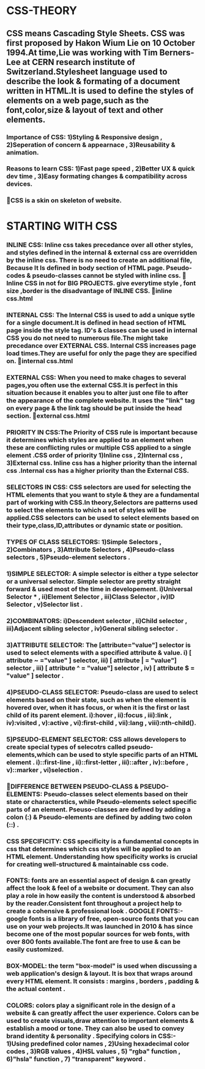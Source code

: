 # CSS-THEORY
   ## CSS means Cascading Style Sheets. CSS was first proposed by Hakon Wium Lie on 10 October 1994.At time,Lie was working with Tim Berners-Lee at CERN research institute of Switzerland.Stylesheet language used to describe the look & formating of a document written in HTML.It is used to define the styles of elements on a web page,such as the font,color,size & layout of text and other elements.
   ### Importance of CSS: 1)Styling & Responsive design , 2)Seperation  of concern & appearnace , 3)Reusability & animation.
   ### Reasons to learn CSS: 1)Fast page speed , 2)Better UX & quick dev time , 3)Easy formating changes & compatibility across devices.
   ### 🦖CSS is a skin on skeleton of website.
   
# STARTING WITH CSS

### INLINE CSS: Inline css takes precedance over all other styles, and styles defined in the internal & external css are overridden by the inline css. There is no need to create an additional file, Because It Is defined in body section of HTML page. Pseudo-codes & pseudo-classes cannot be styled with inline css. 🦖Inline CSS in not for BIG PROJECTS. give everytime style , font size ,border is the disadvantage of INLINE CSS. 🦖inline css.html 
### INTERNAL CSS: The Internal CSS is used to add a unique sytle for a single document.It is defined in head section of HTML page inside the style tag. ID's & classes can be used in internal CSS you do not need to numerous file.The might take precedance over EXTERNAL CSS. Internal CSS increases page load times.They are useful for only the page they are specified on. 🦖internal css.html
### EXTERNAL CSS: When you need to make chages to several pages,you often use the external CSS.It is perfect in this situation because it enables you to alter just one file to after the appearance of the complete website. It uses the "link" tag on every page & the link tag should be put inside the head section. 🦖external css.html   
### PRIORITY IN CSS:The Priority of CSS rule is important because it determines which styles are applied to an element when these are conflicting rules or multiple CSS applied to a single element .CSS order of priority 1)Inline css , 2)Internal css , 3)External css. Inline css has a higher priority than the internal css .Internal css has a higher priority than the External CSS.
### SELECTORS IN CSS: CSS selectors are used for selecting the HTML elements that you want to style & they are a fundamental part of working with CSS.In theory,Selectors are patterns used to select the elements to which a set of styles will be applied.CSS selectors can be used to select elements based on their type,class,ID,attributes or dynamic state or position.
### TYPES OF CLASS SELECTORS: 1)Simple Selectors , 2)Combinators , 3)Attribute Selectors , 4)Pseudo-class selectors , 5)Pseudo-element selectors .
### 1)SIMPLE SELECTOR: A simple selector is either a type selector or a universal selector. Simple selector are pretty straight forward & used most of the time in developement. i)Universal Selector * , ii)Element Selector , iii)Class Selector , iv)ID Selector , v)Selector list . 
### 2)COMBINATORS:  i)Descendent selector , ii)Child selector , iii)Adjacent sibling selector , iv)General sibling selector .
### 3)ATTRIBUTE SELECTOR: The [attribute="value"] selector is used to select elements with a specified attribute & value. i) [ attribute ~ ="value" ] selector, iii) [ attribute | = "value"] selector , iii) [ attribute ^ = "value"] selector , iv) [ attribute $ = "value" ] selector .
### 4)PSEUDO-CLASS SELECTOR: Pseudo-class are used to select elements based on their state, such as when the element is hovered over, when it has focus, or when it is the first  or last child of its parent element. i):hover , ii):focus , iii):link , iv):visited , v):active , vi):first-child , vii):lang , viii):nth-child().
### 5)PSEUDO-ELEMENT SELECTOR: CSS allows developers to create special types of selecotrs called pseudo-elements,which can be used to style specific parts of an HTML element . i)::first-line , ii)::first-letter , iii)::after , iv)::before , v)::marker , vi)selection .
### 🦖DIFFERENCE BETWEEN PSEUDO-CLASS & PSEUDO-ELEMENTS: Pseudo-classes select elements based on their state or characterstics, while Pseudo-elements select specific parts of an element. Pseuso-classes are defined by adding a colon (:) & Pseudo-elements are defined by adding two colon (::) .
### CSS SPECIFICITY: CSS specificity is a fundamental concepts in css that determines which css styles will be applied to an HTML element. Understanding how specificity works is crucial for creating well-structured & maintainable css code.
### FONTS: fonts are an essential aspect of design & can greatly affect the look & feel of a website or document. They can also play a role in how easily the content is understood & absorbed by the reader.Consistent font throughout a project help to create a cohensive & professional look . GOOGLE FONTS:- google fonts is a library of free, open-source fonts that you can use on your web projects.It was launched in 2010 & has since become one of the most popular sources for web fonts, with over 800 fonts available.The font are free to use & can be easily customized. 
### BOX-MODEL: the term "box-model" is used when discussing a web application's design & layout. It is box that wraps around every HTML element. It consists : margins , borders , padding & the actual content . 
### COLORS: colors play a significant role in the design of a website & can greatly affect the user experience. Colors can be used to create visuals,draw attention to important elements & establish a mood or tone. They can also be used to convey brand identity & personality . Specifying colors in CSS:- 1)Using predefined color names , 2)Using hexadecimal color codes , 3)RGB values , 4)HSL values , 5) "rgba" function , 6)"hsla" function , 7) "transparent" keyword .
   
